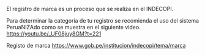 El registro de marca es un proceso que se realiza en el INDECOPI.

Para determinar la categoria de tu registro se recomienda el uso del sistema PeruaNIZAdo como se muestra en el siguiente video. 
https://youtu.be/_UF08juy8GM?t=221

Registo de marca
https://www.gob.pe/institucion/indecopi/tema/marca

